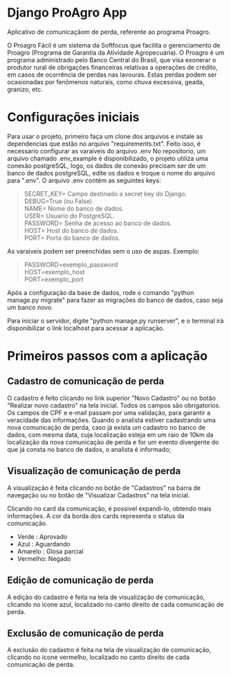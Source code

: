 <h1>Django ProAgro App</h1>
Aplicativo de comunicaçãom de perda, referente ao programa Proagro. 

O Proagro Fácil é um sistema da Softfocus que facilita o gerenciamento de
Proagro (Programa de Garantia da Atividade Agropecuária). O Proagro é um
programa administrado pelo Banco Central do Brasil, que visa exonerar o produtor
rural de obrigações financeiras relativas a operações de crédito, em casos de
ocorrência de perdas nas lavouras. Estas perdas podem ser ocasionadas por
fenômenos naturais, como chuva excessiva, geada, granizo, etc.


# Configurações iniciais
Para usar o projeto, primeiro faça um clone dos arquivos e instale as dependencias que estão no arquivo "requirements.txt".
Feito isso, é necessario configurar as varaiveis do arquivo .env
No repositorio, um arquivo chamado .env_example é disponibilizado, o projeto utiliza uma conexão postgreSQL, logo, os dados de conexão precisam ser de um banco de dados postgreSQL, edite os dados e troque o nome do arquivo para ".env".
O arquivo .env contém as seguintes keys:

<blockquote>
SECRET_KEY= Campo destinado a secret key do Django.
<br>
DEBUG=True (ou False)
<br>
NAME= Nome do banco de dados.
<br>
USER= Usuario do PostgreSQL.
<br>
PASSWORD= Senha de acesso ao banco de dados.
<br>HOST= Host do banco de dados.
<br>PORT= Porta do banco de dados.
</blockquote> 
As varaiveis podem ser preenchidas sem o uso de aspas.
Exemplo:
<blockquote> 
PASSWORD=exemplo_password
<br>HOST=exemplo_host
<br>PORT=exemplo_port
</blockquote> 

Após a configuração da base de dados, rode o comando "python manage.py migrate" para fazer as migrações do banco de dados, caso seja um banco novo.

Para iniciar o servidor, digite "python manage.py runserver", e o terminal irá disponibilizar o link localhost para acessar a aplicação.

# Primeiros passos com a aplicação
<h2>Cadastro de comunicação de perda</h2>
O cadastro é feito clicando no link superior "Novo Cadastro" ou no botão "Realizar novo cadastro" na tela inicial.
Todos os campos são obrigatorios.
Os campos de CPF e e-mail passam por uma validação, para garantir a veracidade das informações.
Quando o analista estiver cadastrando uma nova comunicação de perda, caso já exista um cadastro no banco de dados, com mesma data, cuja localização esteja em um raio de 10km da localização da nova comunicação de perda e for um evento divergente do que já consta no banco de dados, o analista é informado;
<br>
<h2>Visualização de comunicação de perda</h2>
A visualização é feita clicando no botão de "Cadastros" na barra de navegação ou no botão de "Visualizar Cadastros" na tela inicial.

Clicando no card da comunicação, é possivel expandi-lo, obtendo mais informações.
A cor da borda dos cards representa o status da comunicação.
- Verde : Aprovado
- Azul : Aguardando
- Amarelo : Glosa parcial
- Vermelho: Negado

<h2>Edição de comunicação de perda</h2>
A edição do cadastro é feita na tela de visualização de comunicação, clicando no icone azul, localizado no canto direito de cada comunicação de perda.
<br>
<h2>Exclusão de comunicação de perda</h2>
A exclusão do cadastro é feita na tela de visualização de comunicação, clicando no icone vermelho, localizado no canto direito de cada comunicação de perda.
<br>
